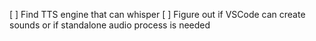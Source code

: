 [ ] Find TTS engine that can whisper
[ ] Figure out if VSCode can create sounds or if standalone audio process is needed
